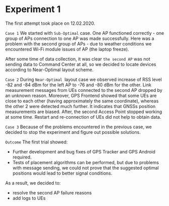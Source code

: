 # Experiment 1

The first attempt took place on 12.02.2020. 

`Case 1`
We started with `Sub-Optimal` case.
One AP functioned correctly - one group of APs connection to one AP was made successfully.
Here was a problem with the second group of APs - due to weather conditions we encountered Wi-Fi
module issues of AP (the laptop freeze).

After some time of data collection, it was clear `the second AP` was not sending data to Command
Center at all, so we decided to locate devices according to Near-Optimal layout scheme.

`Case 2`
During `Near-Optimal `layout case we observed increase of RSS level -82 and -84 dBm for the left AP
to -76 and -80 dBm for the other. Link measurement messages from UEs connected to the second
AP dropped by an unknown reason.
Moreover, GPS Frontend showed that some UEs are close to each other (having approximately
the same coordinate), whereas the other 2 were detected much further. It indicates that GNSSs
position measurements are biased.
After, the second Access Point stopped working at some time. Restart and re-connection of UEs
did not help to obtain data.

`Case 3`
Because of the problems encountered in the previous case, we decided to stop the experiment and
figure out possible solutions.

`Outcome`
The first trial showed:
- Further development and bug fixes of GPS Tracker and GPS Android required.
- Tests of placement algorithms can be performed, but due to problems with message sending,
we could not prove that the suggested optimal positions would lead to better signal conditions.

As a result, we decided to:
- resolve the second AP failure reasons
- add logs to UEs
